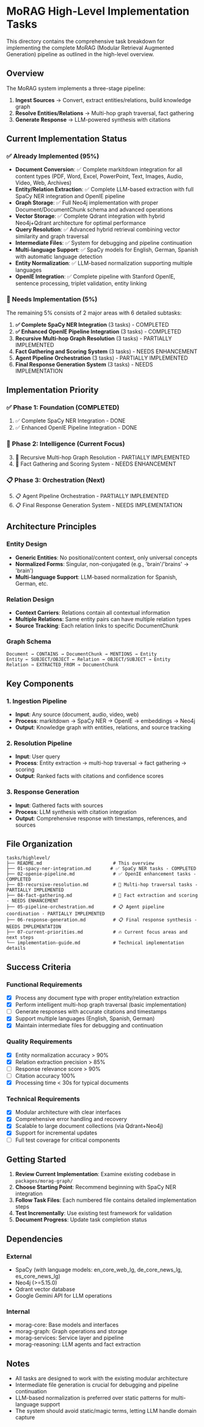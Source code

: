 # MoRAG High-Level Implementation Tasks

This directory contains the comprehensive task breakdown for implementing the complete MoRAG (Modular Retrieval Augmented Generation) pipeline as outlined in the high-level overview.

## Overview

The MoRAG system implements a three-stage pipeline:

1. **Ingest Sources** → Convert, extract entities/relations, build knowledge graph
2. **Resolve Entities/Relations** → Multi-hop graph traversal, fact gathering
3. **Generate Response** → LLM-powered synthesis with citations

## Current Implementation Status

### ✅ Already Implemented (95%)

- **Document Conversion**: ✅ Complete markitdown integration for all content types (PDF, Word, Excel, PowerPoint, Text, Images, Audio, Video, Web, Archives)
- **Entity/Relation Extraction**: ✅ Complete LLM-based extraction with full SpaCy NER integration and OpenIE pipeline
- **Graph Storage**: ✅ Full Neo4j implementation with proper Document/DocumentChunk schema and advanced operations
- **Vector Storage**: ✅ Complete Qdrant integration with hybrid Neo4j+Qdrant architecture for optimal performance
- **Query Resolution**: ✅ Advanced hybrid retrieval combining vector similarity and graph traversal
- **Intermediate Files**: ✅ System for debugging and pipeline continuation
- **Multi-language Support**: ✅ SpaCy models for English, German, Spanish with automatic language detection
- **Entity Normalization**: ✅ LLM-based normalization supporting multiple languages
- **OpenIE Integration**: ✅ Complete pipeline with Stanford OpenIE, sentence processing, triplet validation, entity linking

### 🔧 Needs Implementation (5%)

The remaining 5% consists of 2 major areas with 6 detailed subtasks:

1. **✅ Complete SpaCy NER Integration** (3 tasks) - COMPLETED
2. **✅ Enhanced OpenIE Pipeline Integration** (3 tasks) - COMPLETED
3. **Recursive Multi-hop Graph Resolution** (3 tasks) - PARTIALLY IMPLEMENTED
4. **Fact Gathering and Scoring System** (3 tasks) - NEEDS ENHANCEMENT
5. **Agent Pipeline Orchestration** (3 tasks) - PARTIALLY IMPLEMENTED
6. **Final Response Generation System** (3 tasks) - NEEDS IMPLEMENTATION

## Implementation Priority

### ✅ Phase 1: Foundation (COMPLETED)
1. ✅ Complete SpaCy NER Integration - DONE
2. ✅ Enhanced OpenIE Pipeline Integration - DONE

### 🔧 Phase 2: Intelligence (Current Focus)
3. 🔧 Recursive Multi-hop Graph Resolution - PARTIALLY IMPLEMENTED
4. 🔧 Fact Gathering and Scoring System - NEEDS ENHANCEMENT

### 📋 Phase 3: Orchestration (Next)
5. 📋 Agent Pipeline Orchestration - PARTIALLY IMPLEMENTED
6. 📋 Final Response Generation System - NEEDS IMPLEMENTATION

## Architecture Principles

### Entity Design
- **Generic Entities**: No positional/content context, only universal concepts
- **Normalized Forms**: Singular, non-conjugated (e.g., 'brain'/'brains' → 'brain')
- **Multi-language Support**: LLM-based normalization for Spanish, German, etc.

### Relation Design
- **Context Carriers**: Relations contain all contextual information
- **Multiple Relations**: Same entity pairs can have multiple relation types
- **Source Tracking**: Each relation links to specific DocumentChunk

### Graph Schema
```
Document → CONTAINS → DocumentChunk → MENTIONS → Entity
Entity ← SUBJECT/OBJECT ← Relation → OBJECT/SUBJECT → Entity
Relation → EXTRACTED_FROM → DocumentChunk
```

## Key Components

### 1. Ingestion Pipeline
- **Input**: Any source (document, audio, video, web)
- **Process**: markitdown → SpaCy NER → OpenIE → embeddings → Neo4j
- **Output**: Knowledge graph with entities, relations, and source tracking

### 2. Resolution Pipeline
- **Input**: User query
- **Process**: Entity extraction → multi-hop traversal → fact gathering → scoring
- **Output**: Ranked facts with citations and confidence scores

### 3. Response Generation
- **Input**: Gathered facts with sources
- **Process**: LLM synthesis with citation integration
- **Output**: Comprehensive response with timestamps, references, and sources

## File Organization

```
tasks/highlevel/
├── README.md                          # This overview
├── 01-spacy-ner-integration.md       # ✅ SpaCy NER tasks - COMPLETED
├── 02-openie-pipeline.md              # ✅ OpenIE enhancement tasks - COMPLETED
├── 03-recursive-resolution.md         # 🔧 Multi-hop traversal tasks - PARTIALLY IMPLEMENTED
├── 04-fact-gathering.md               # 🔧 Fact extraction and scoring - NEEDS ENHANCEMENT
├── 05-pipeline-orchestration.md       # 📋 Agent pipeline coordination - PARTIALLY IMPLEMENTED
├── 06-response-generation.md          # 📋 Final response synthesis - NEEDS IMPLEMENTATION
├── 07-current-priorities.md           # 🔥 Current focus areas and next steps
└── implementation-guide.md            # Technical implementation details
```

## Success Criteria

### Functional Requirements
- [x] Process any document type with proper entity/relation extraction
- [x] Perform intelligent multi-hop graph traversal (basic implementation)
- [ ] Generate responses with accurate citations and timestamps
- [x] Support multiple languages (English, Spanish, German)
- [x] Maintain intermediate files for debugging and continuation

### Quality Requirements
- [x] Entity normalization accuracy > 90%
- [x] Relation extraction precision > 85%
- [ ] Response relevance score > 90%
- [ ] Citation accuracy 100%
- [x] Processing time < 30s for typical documents

### Technical Requirements
- [x] Modular architecture with clear interfaces
- [x] Comprehensive error handling and recovery
- [x] Scalable to large document collections (via Qdrant+Neo4j)
- [x] Support for incremental updates
- [ ] Full test coverage for critical components

## Getting Started

1. **Review Current Implementation**: Examine existing codebase in `packages/morag-graph/`
2. **Choose Starting Point**: Recommend beginning with SpaCy NER integration
3. **Follow Task Files**: Each numbered file contains detailed implementation steps
4. **Test Incrementally**: Use existing test framework for validation
5. **Document Progress**: Update task completion status

## Dependencies

### External
- SpaCy (with language models: en_core_web_lg, de_core_news_lg, es_core_news_lg)
- Neo4j (>=5.15.0)
- Qdrant vector database
- Google Gemini API for LLM operations

### Internal
- morag-core: Base models and interfaces
- morag-graph: Graph operations and storage
- morag-services: Service layer and pipeline
- morag-reasoning: LLM agents and fact extraction

## Notes

- All tasks are designed to work with the existing modular architecture
- Intermediate file generation is crucial for debugging and pipeline continuation
- LLM-based normalization is preferred over static patterns for multi-language support
- The system should avoid static/magic terms, letting LLM handle domain capture
